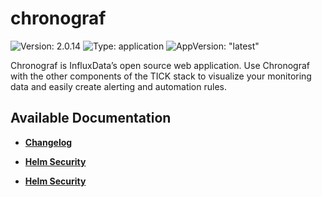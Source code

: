 # chronograf

![Version: 2.0.14](https://img.shields.io/badge/Version-2.0.14-informational?style=flat-square) ![Type: application](https://img.shields.io/badge/Type-application-informational?style=flat-square) ![AppVersion: "latest"](https://img.shields.io/badge/AppVersion-"latest"-informational?style=flat-square)

Chronograf is InfluxData’s open source web application. Use Chronograf with the other components of the TICK stack to visualize your monitoring data and easily create alerting and automation rules.

## Available Documentation

- [**Changelog**](CHANGELOG)

- [**Helm Security**](container-security)

- [**Helm Security**](helm-security)

